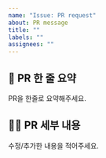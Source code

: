 ```yaml
---
name: "Issue: PR request"
about: PR message
title: ""
labels: ""
assignees: ""
---
```


## 🚅 PR 한 줄 요약

PR을 한줄로 요약해주세요.

## 🧑‍💻 PR 세부 내용

수정/추가한 내용을 적어주세요.

